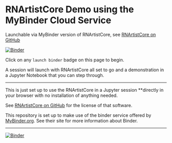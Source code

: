 # RNArtistCore Demo using the MyBinder Cloud Service
Launchable via MyBinder version of RNArtistCore,  see [RNArtistCore on GitHub](https://github.com/fjossinet/RNArtistCore)

[![Binder](https://mybinder.org/badge_logo.svg)](https://mybinder.org/v2/gh/fjossinet/RNArtistCore-binder/HEAD?filepath=rnartistcore_demo.ipynb)

Click on any `launch binder` badge on this page to begin.

A session will launch with RNArtistCore all set to go and a demonstration in a Jupyter Notebook that you can step through.

-----

This is just set up to use the RNArtistCore in a Jupyter session **directly in your browser with no installation of anything needed.

See [RNArtistCore on GitHub](https://github.com/fjossinet/RNArtistCore) for the license of that software.

This repository is set up to make use of the binder service offered by [MyBinder.org](https://mybinder.org/). See their site for more information about Binder.

-----

[![Binder](https://mybinder.org/badge_logo.svg)](https://mybinder.org/v2/gh/fjossinet/RNArtistCore-binder/HEAD?filepath=rnartistcore_demo.ipynb)